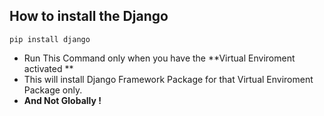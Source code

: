## How to install the Django

`pip install django`

- Run This Command only when you have the **Virtual Enviroment activated **
- This will install Django Framework Package for that Virtual Enviroment Package only.
- **And Not Globally !**



